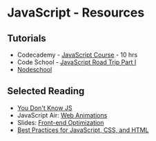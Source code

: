 # JavaScript - Resources

## Tutorials
- Codecademy - [JavaScript Course](https://www.codecademy.com/learn/javascript) - 10 hrs
- Code School - [JavaScript Road Trip Part I](https://www.codeschool.com/courses/javascript-road-trip-part-1)
- [Nodeschool](http://nodeschool.io/)

## Selected Reading
- [You Don't Know JS](https://github.com/getify/You-Dont-Know-JS)
- JavaScript Air: [Web Animations](https://javascriptair.com/episodes/2016-06-29/)
- Slides: [Front-end Optimization](https://speakerdeck.com/rjz/front-end-optimization)
- [Best Practices for JavaScript, CSS, and HTML](http://www.c-sharpcorner.com/article/best-practices-on-javascript-css-and-html/)
